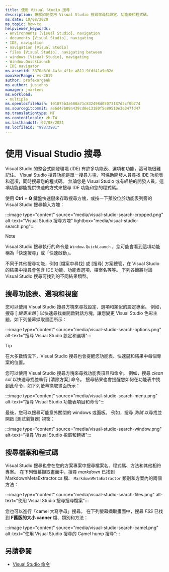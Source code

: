 ```yaml
---
title: 使用 Visual Studio 搜尋
description: 瞭解如何使用 Visual Studio 搜尋來尋找設定、功能表和程式碼。
ms.date: 10/08/2020
ms.topic: how-to
helpviewer_keywords:
- environments [Visual Studio], navigation
- documents [Visual Studio], navigating
- IDE, navigation
- navigation [Visual Studio]
- files [Visual Studio], navigating between
- windows [Visual Studio], navigating
- Window.QuickLaunch
- IDE navigator
ms.assetid: 3870a8fd-4afa-4f1e-a811-9fdf41a9e82d
monikerRange: vs-2019
author: profexorgeek
ms.author: jusjohns
manager: jmartens
ms.workload:
- multiple
ms.openlocfilehash: 101875b3a600a71c832498d05073187d2cf0b774
ms.sourcegitcommit: ae6d47b09a439cd0e13180f5e89510e3e347fd47
ms.translationtype: MT
ms.contentlocale: zh-TW
ms.lasthandoff: 02/08/2021
ms.locfileid: "99873901"
---
```

# <a name="use-visual-studio-search"></a>使用 Visual Studio 搜尋

Visual Studio 的整合式開發環境 (IDE) 有許多功能表、選項和功能，這可能很難記住。 Visual Studio 搜尋功能是單一搜尋方塊，可協助開發人員尋找 IDE 功能表和選項，同時搜尋您的程式碼。 無論您是 Visual Studio 或有經驗的開發人員，這項功能都能提供快速的方式來搜尋 IDE 功能和您的程式碼。

使用 **Ctrl** + **Q** 鍵盤快速鍵來存取搜尋方塊，或按一下預設位於功能表列旁的 Visual Studio 搜尋輸入方塊：

:::image type="content" source="media/visual-studio-search-cropped.png" alt-text="Visual Studio 搜尋方塊" lightbox="media/visual-studio-search.png":::

> [!NOTE]
> Visual Studio 搜尋執行的命令是 `Window.QuickLaunch` ，您可能會看到這項功能稱為「快速搜尋」或「快速啟動」。

不同于其他搜尋功能，例如 [檔案中尋找] 或 [搜尋] 方案總管，在 Visual Studio 的結果中搜尋會包含 IDE 功能、功能表選項、檔案名等等。 下列各節將討論 Visual Studio 搜尋可找到的不同結果類型。

## <a name="search-menus-options-and-windows"></a>搜尋功能表、選項和視窗

您可以使用 Visual Studio 搜尋方塊來尋找設定、選項和類似的設定專案。 例如，搜尋 [ *變更主題* ] 以快速尋找並開啟對話方塊，讓您變更 Visual Studio 色彩主題，如下列螢幕擷取畫面所示：

:::image type="content" source="media/visual-studio-search-options.png" alt-text="搜尋 Visual Studio 設定和選項":::

> [!TIP]
> 在大多數情況下，Visual Studio 搜尋也會提醒您功能表、快速鍵和結果中每個專案的位置。

您可以使用 Visual Studio 搜尋方塊來尋找功能表項目和命令。 例如，搜尋 *clean sol* 以快速尋找並執行 [清除方案] 命令。 搜尋結果也會提醒您如何在功能表中找到此命令，如下列螢幕擷取畫面所示：

:::image type="content" source="media/visual-studio-search-menu.png" alt-text="搜尋 Visual Studio 功能表項目和命令":::

最後，您可以搜尋可能意外關閉的 windows 或面板。 例如，搜尋 *測試* 以尋找並開啟 [測試瀏覽器] 視窗：

:::image type="content" source="media/visual-studio-search-window.png" alt-text="搜尋 Visual Studio 視窗和麵板":::

## <a name="search-files-and-code"></a>搜尋檔案和程式碼

Visual Studio 搜尋也會在您的方案專案中搜尋檔案名、程式碼、方法和其他相符專案。 在下列螢幕擷取畫面中，搜尋 *markdown* 已找到 MarkdownMetaExtractor.cs 檔、 `MarkdownMetaExtractor` 類別和方案內的兩個方法：

:::image type="content" source="media/visual-studio-search-files.png" alt-text="使用 Visual Studio 搜尋搜尋檔案":::

您也可以進行「camel 大寫字母」搜尋。 在下列螢幕擷取畫面中，搜尋 *FSS* 已找到 **F****舊版的****大小 canner** 檔、類別和方法：

:::image type="content" source="media/visual-studio-search-camel.png" alt-text="使用 Visual Studio 搜尋的 Camel hump 搜尋":::

## <a name="see-also"></a>另請參閱

- [Visual Studio 命令](reference/visual-studio-commands.md)